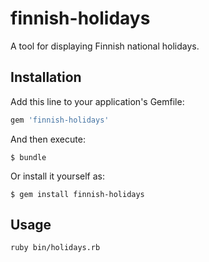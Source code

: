finnish-holidays
================

A tool for displaying Finnish national holidays.

## Installation

Add this line to your application's Gemfile:

```ruby
gem 'finnish-holidays'
```

And then execute:

    $ bundle

Or install it yourself as:

    $ gem install finnish-holidays

## Usage

```
ruby bin/holidays.rb
```

